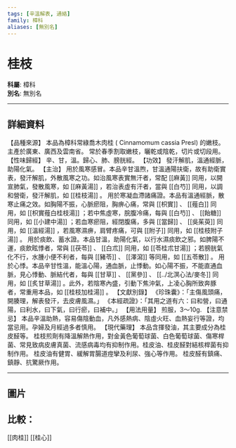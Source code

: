 ```yaml
---
tags: [辛溫解表, 通絡]
family: 樟科
aliases: [無別名]
---
```


# 桂枝

**科屬**: 樟科  
**別名**: 無別名  

---

## 詳細資料
【品種來源】
本品為樟科常綠喬木肉桂 (
Cinnamomum cassia
Presl) 的嫩枝。主產於廣東、廣西及雲南省。 常於春季割取嫩枝，曬乾或陰乾，切片或切段用。
【性味歸經】
辛、甘，溫。歸心、肺、膀胱經。
【功效】
發汗解肌，溫通經脈，助陽化氣。
【主治】
用於風寒感冒。本品辛甘溫煦，甘溫通陽扶衛，故有助衛實表，發汗解肌，外散風寒之功。如治風寒表實無汗者，常配 [[麻黃]] 同用，以開宣肺氣，發散風寒，如 [[麻黃湯]] ，若治表虛有汗者，當與 [[白芍]] 同用，以調和營衛，發汗解肌，如 [[桂枝湯]] 。
用於寒凝血滯諸痛證。本品有溫通經脈，散寒止痛之效。如胸陽不振，心脈瘀阻，胸痹心痛，常與 [[枳實]] 、 [[薤白]] 同用，如 [[枳實薤白桂枝湯]] ；若中焦虛寒，脘腹冷痛，每與 [[白芍]] 、 [[飴糖]] 同用，如 [[小建中湯]] ；若血寒瘀阻，經閉腹痛，多與 [[當歸]] 、 [[吳茱萸]] 同用，如 [[溫經湯]] ，若風寒濕痹，肩臂疼痛，可與 [[附子]] 同用，如 [[桂枝附子湯]] 。
用於痰飲、蓄水證。本品甘溫，助陽化氣，以行水濕痰飲之邪。如脾陽不運，痰飲眩悸者，常與 [[茯苓]] 、 [[白朮]] 同用，如 [[苓桂朮甘湯]] ；若膀胱氣化不行，水腫小便不利者，每與 [[豬苓]] 、 [[澤瀉]] 等同用，如 [[五苓散]] 。
用於心悸。本品辛甘性溫，能溫心陽，通血脈，止悸動。如心陽不振，不能直通血脈，見心悸動、脈結代者，每與 [[甘草]] 、 [[黨參]] 、 [[../北溟心法/麥冬]] 同用，如 [[炙甘草湯]] 。此外，若陰寒內盛，引動下焦沖氣，上凌心胸所致奔豚者，常重用本品，如 [[桂枝加桂湯]] 。
【文獻別錄】
《珍珠囊》：「主傷風頭痛，開腠理，解表發汗，去皮膚風濕。」
《本經疏證》：「其用之道有六：曰和營，曰通陽，曰利水，曰下氣，曰行瘀，曰補中。」
【用法用量】
煎服，3～10g.
【注意禁忌】
本品辛溫助熱，容易傷陰動血，凡外感熱病、陰虛火旺、血熱妄行等證，均 當忌用。孕婦及月經過多者慎用。
【現代藥理】
本品含揮發油，其主要成分為桂皮醛等。
桂枝煎劑有降溫解熱作用，對金黃色葡萄球菌、白色葡萄球菌、傷寒桿菌、常見致病皮膚真菌、流感病毒均有抑制作用。桂皮油、桂皮醛對結核桿菌有抑制作用。
桂皮油有健胃、緩解胃腸道痙攣及利尿、強心等作用。
桂皮醛有鎮痛、鎮靜、抗驚厥作用。

---

## 圖片
## 比較：
[[肉桂]]
[[桂心]]
